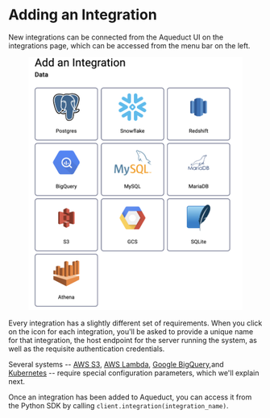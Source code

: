 # Adding an Integration

New integrations can be connected from the Aqueduct UI on the integrations page, which can be accessed from the menu bar on the left.&#x20;

<figure><img src="../../.gitbook/assets/image (1).png" alt=""><figcaption></figcaption></figure>

Every integration has a slightly different set of requirements. When you click on the icon for each integration, you'll be asked to provide a unique name for that integration, the host endpoint for the server running the system, as well as the requisite authentication credentials.&#x20;

Several systems -- [AWS S3](connecting-to-aws-s3.md), [AWS Lambda](connecting-to-aws-lambda.md), [Google BigQuery](connecting-to-google-bigquery.md),and [Kubernetes](connecting-to-k8s-cluster.md)  -- require special configuration parameters, which we'll explain next.&#x20;

Once an integration has been added to Aqueduct, you can access it from the Python SDK by calling `client.integration(integration_name)`.
